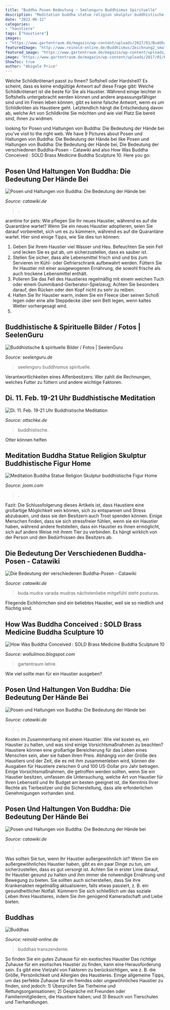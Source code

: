 ```yaml
---
title: "Buddha Posen Bedeutung ~ Seelenguru Buddhismus Spirituelle"
description: "Meditation buddha statue religion skulptur buddhistische figur home"
date: "2022-06-12"
categories:
- "haustiere"
tags: ["haustiere"]
images:
- "https://www.gartentraum.de/magazin/wp-content/uploads/2017/01/Buddha-Kopf-Fotolia_101829728_XL-1.jpg"
featuredImage: "http://www.reinold-online.de/Buddhismus/Zeichnung2_small.jpg"
featured_image: "https://www.gartentraum.de/magazin/wp-content/uploads/2017/01/Buddha-Kopf-Fotolia_101829728_XL-1.jpg"
image: "https://www.gartentraum.de/magazin/wp-content/uploads/2017/01/Buddha-Kopf-Fotolia_101829728_XL-1.jpg"
ShowToc: true
author: "Abigale Price"
---
```



Welche Schildkrötenart passt zu Ihnen? Softshell oder Hardshell?
Es scheint, dass es keine endgültige Antwort auf diese Frage gibt: Welche Schildkrötenart ist die beste für Sie als Haustier. Während einige leichter in Softshells untergebracht werden können und andere anpassungsfähiger sind und im Freien leben können, gibt es keine falsche Antwort, wenn es um Schildkröten als Haustiere geht. Letztendlich hängt die Entscheidung davon ab, welche Art von Schildkröte Sie möchten und wie viel Platz Sie bereit sind, ihnen zu widmen.

	

		
looking for Posen und Haltungen von Buddha: Die Bedeutung der Hände bei you've visit to the right web. We have 9 Pictures about Posen und Haltungen von Buddha: Die Bedeutung der Hände bei like Posen und Haltungen von Buddha: Die Bedeutung der Hände bei, Die Bedeutung der verschiedenen Buddha-Posen - Catawiki and also How Was Buddha Conceived : SOLD Brass Medicine Buddha Sculpture 10. Here you go:
		
    
## Posen Und Haltungen Von Buddha: Die Bedeutung Der Hände Bei

<img loading=lazy src="https://assets.catawiki.nl/assets/2019/4/19/1/4/f/thumb5_14fe7206-7d94-4c4f-9427-2a32d024db6a.jpg" onerror="this.onerror=null;this.src='https://tse1.mm.bing.net/th?id=OIP.QlfDVksfCIcSXCFNHwDg7AAAAA&amp;pid=15.1';" alt="Posen und Haltungen von Buddha: Die Bedeutung der Hände bei">

_Source: catawiki.de_

>. 

	

arantine for pets: Wie pflegen Sie Ihr neues Haustier, während es auf die Quarantäne wartet?
Wenn Sie ein neues Haustier adoptieren, seien Sie darauf vorbereitet, sich um es zu kümmern, während es auf die Quarantäne wartet. Hier sind einige Tipps, wie Sie dies tun können:
1. Geben Sie Ihrem Haustier viel Wasser und Heu. Befeuchten Sie sein Fell und lecken Sie es gut ab, um sicherzustellen, dass es sauber ist.
2. Stellen Sie sicher, dass alle Lebensmittel frisch sind und bis zum Servieren im Kühl- oder Gefrierschrank aufbewahrt werden. Füttern Sie Ihr Haustier mit einer ausgewogenen Ernährung, die sowohl frische als auch trockene Lebensmittel enthält.
3. Polieren Sie das Fell des Haustieres regelmäßig mit einem weichen Tuch oder einem Gummiband-Gerberator-Spielzeug; Achten Sie besonders darauf, den Rücken oder den Kopf nicht zu sehr zu reiben.
4. Halten Sie Ihr Haustier warm, indem Sie ein Fleece über seinen Schoß legen oder eine alte Steppdecke über sein Bett legen, wenn kaltes Wetter vorhergesagt wird.
5.

    
## Buddhistische &amp; Spirituelle Bilder / Fotos | SeelenGuru

<img loading=lazy src="https://seelenguru.de/wp-content/uploads/2016/07/Buddha-Schienen.jpg" onerror="this.onerror=null;this.src='https://tse2.mm.bing.net/th?id=OIP.xlMm4y5d9udo4rmPEFB65gHaE8&amp;pid=15.1';" alt="Buddhistische &amp; spirituelle Bilder / Fotos | SeelenGuru">

_Source: seelenguru.de_

>seelenguru buddhismus spirituelle. 

	

Verantwortlichkeiten eines Affenbesitzers: Wer zahlt die Rechnungen, welches Futter zu füttern und andere wichtige Faktoren.

    
## Di. 11. Feb. 19-21 Uhr Buddhistische Meditation

<img loading=lazy src="http://www.ottschke.de/mobile/smartphone/images/buddha.jpg" onerror="this.onerror=null;this.src='https://tse3.mm.bing.net/th?id=OIP.ruC30wzsD_K2yapCoFd5HAHaHj&amp;pid=15.1';" alt="Di. 11. Feb. 19-21 Uhr Buddhistische Meditation">

_Source: ottschke.de_

>buddhistische. 

	

Otter können helfen

    
## Meditation Buddha Statue Religion Skulptur Buddhistische Figur Home

<img loading=lazy src="https://img.joomcdn.net/4b055fe30f43b48b4ed489bacef6458dccdd898a_original.jpeg" onerror="this.onerror=null;this.src='https://tse4.mm.bing.net/th?id=OIP.7CndohFWwxstH1rDRyv8YQHaHa&amp;pid=15.1';" alt="Meditation Buddha Statue Religion Skulptur buddhistische Figur Home">

_Source: joom.com_

>. 

	

Fazit:
Die Schlussfolgerung dieses Artikels ist, dass Haustiere eine großartige Möglichkeit sein können, sich zu entspannen und Stress abzubauen, und dass sie den Besitzern auch Trost spenden können. Einige Menschen finden, dass sie sich stressfreier fühlen, wenn sie ein Haustier haben, während andere feststellen, dass ein Haustier es ihnen ermöglicht, sich auf andere Weise mit ihrem Tier zu verbinden. Es hängt wirklich von der Person und den Bedürfnissen des Besitzers ab.

    
## Die Bedeutung Der Verschiedenen Buddha-Posen - Catawiki

<img loading=lazy src="https://cdn.catawiki.net/assets/marketing/uploads-files/53547-5124559fd8d3a9c88b8a36c65b1027bc456ae654-story_inline_image.png" onerror="this.onerror=null;this.src='https://tse3.mm.bing.net/th?id=OIP.b7ya1LOBJi8dUVOE4LZYQwHaEL&amp;pid=15.1';" alt="Die Bedeutung der verschiedenen Buddha-Posen - Catawiki">

_Source: catawiki.de_

>buda mudra varada mudras nächstenliebe mitgefühl steht posturas. 

	

Fliegende Eichhörnchen sind ein beliebtes Haustier, weil sie so niedlich und flüchtig sind.

    
## How Was Buddha Conceived : SOLD Brass Medicine Buddha Sculpture 10

<img loading=lazy src="https://www.gartentraum.de/magazin/wp-content/uploads/2017/01/Buddha-Kopf-Fotolia_101829728_XL-1.jpg" onerror="this.onerror=null;this.src='https://tse4.mm.bing.net/th?id=OIP.6UgQUpqeo6ChzGLbYc2iawHaDK&amp;pid=15.1';" alt="How Was Buddha Conceived : SOLD Brass Medicine Buddha Sculpture 10">

_Source: wollulimoo.blogspot.com_

>gartentraum lehre. 

	

Wie viel sollte man für ein Haustier ausgeben?

    
## Posen Und Haltungen Von Buddha: Die Bedeutung Der Hände Bei

<img loading=lazy src="https://cdn.catawiki.net/assets/marketing/stories-images/5107-2b338142ecbbc80133635ba1553c5165ada09400-og_image.jpg" onerror="this.onerror=null;this.src='https://tse3.mm.bing.net/th?id=OIP.D8d-1JJawPKXg1UnQM8RNgHaD4&amp;pid=15.1';" alt="Posen und Haltungen von Buddha: Die Bedeutung der Hände bei">

_Source: catawiki.de_

>. 

	

Kosten im Zusammenhang mit einem Haustier: Wie viel kostet es, ein Haustier zu halten, und was sind einige Vorsichtsmaßnahmen zu beachten?
Haustiere können eine großartige Bereicherung für das Leben eines Menschen sein, aber sie haben ihren Preis. Abhängig von der Größe des Haustiers und der Zeit, die es mit ihm zusammenleben wird, können die Ausgaben für Haustiere zwischen 0 und 100 US-Dollar pro Jahr betragen. Einige Vorsichtsmaßnahmen, die getroffen werden sollten, wenn Sie ein Haustier besitzen, umfassen die Untersuchung, welche Art von Haustier für Ihren Lebensstil und Ihr Budget am besten geeignet ist, die Kenntnis Ihrer Rechte als Tierbesitzer und die Sicherstellung, dass alle erforderlichen Genehmigungen vorhanden sind.

    
## Posen Und Haltungen Von Buddha: Die Bedeutung Der Hände Bei

<img loading=lazy src="https://cdn.catawiki.net/assets/marketing/uploads-files/48175-1e6e1b27b5faf5fdc86e28163081c54712ded6e1-story_inline_image.png" onerror="this.onerror=null;this.src='https://tse1.mm.bing.net/th?id=OIP.gaFLKdREz9ldcexVSnK21QHaEL&amp;pid=15.1';" alt="Posen und Haltungen von Buddha: Die Bedeutung der Hände bei">

_Source: catawiki.de_

>. 

	

Was sollten Sie tun, wenn Ihr Haustier außergewöhnlich ist?
Wenn Sie ein außergewöhnliches Haustier haben, gibt es ein paar Dinge zu tun, um sicherzustellen, dass es gut versorgt ist. Achten Sie in erster Linie darauf, Ihr Haustier gesund zu halten und ihm immer die notwendige Ernährung und Bewegung zu bieten. Sie sollten auch sicherstellen, dass Sie ihre Krankenakten regelmäßig aktualisieren, falls etwas passiert, z. B. ein gesundheitlicher Notfall. Kümmern Sie sich schließlich um das soziale Leben Ihres Haustieres, indem Sie ihm genügend Kameradschaft und Liebe bieten.

    
## Buddhas

<img loading=lazy src="http://www.reinold-online.de/Buddhismus/Zeichnung2_small.jpg" onerror="this.onerror=null;this.src='https://tse1.mm.bing.net/th?id=OIP.t6u1ma9tqbRf5HPlzbqU8wAAAA&amp;pid=15.1';" alt="Buddhas">

_Source: reinold-online.de_

>buddhas transzendente. 

	

So finden Sie ein gutes Zuhause für ein exotisches Haustier
Das richtige Zuhause für ein exotisches Haustier zu finden, kann eine Herausforderung sein. Es gibt eine Vielzahl von Faktoren zu berücksichtigen, wie z. B. die Größe, Persönlichkeit und Allergien des Haustieres. Einige allgemeine Tipps, um das perfekte Zuhause für ein fremdes oder ungewöhnliches Haustier zu finden, sind jedoch: 1) Überprüfen Sie Tierheime und Rettungsorganisationen; 2) Gespräche mit Freunden oder Familienmitgliedern, die Haustiere haben; und 3) Besuch von Tierschulen und Tierhandlungen.

